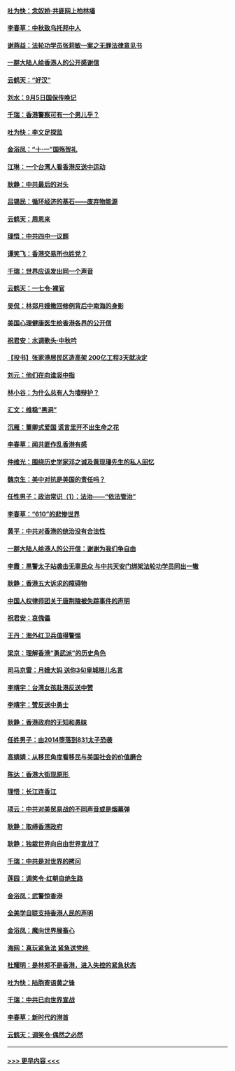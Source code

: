 #### [吐为快：念奴娇‧共匪网上柏林墙](../pages/nsc993/n11519122.md?t=09131744) 
#### [李春草：中秋致乌托邦中人](../pages/nsc993/n11518776.md?t=09131744) 
#### [谢燕益：法轮功学员张莉敏一案之无罪法律意见书](../pages/nsc993/n11517600.md?t=09131744) 
#### [一群大陆人给香港人的公开感谢信](../pages/nsc993/n11514797.md?t=09131744) 
#### [云鹤天：“好汉”](../pages/nsc993/n11513536.md?t=09131744) 
#### [刘水：9月5日国保传唤记](../pages/nsc993/n11513460.md?t=09131744) 
#### [千瑞：香港警察可有一个男儿乎？](../pages/nsc993/n11513109.md?t=09131744) 
#### [吐为快：李文足探监](../pages/nsc993/n11509622.md?t=09131744) 
#### [金浴凤：“十‧一”国殇贺礼](../pages/nsc993/n11509593.md?t=09131744) 
#### [江琳：一个台湾人看香港反送中运动](../pages/nsc993/n11509211.md?t=09131744) 
#### [耿静：中共最后的对头](../pages/nsc993/n11508308.md?t=09131744) 
#### [吕锡民：循环经济的基石——废弃物能源](../pages/nsc993/n11508212.md?t=09131744) 
#### [云鹤天：周恩来](../pages/nsc993/n11508055.md?t=09131744) 
#### [理悟：中共四中一议题](../pages/nsc993/n11507782.md?t=09131744) 
#### [谭笑飞：香港交易所也姓党？](../pages/nsc993/n11507753.md?t=09131744) 
#### [千瑞：世界应该发出同一个声音](../pages/nsc993/n11507290.md?t=09131744) 
#### [云鹤天：一七令‧裸官](../pages/nsc993/n11507177.md?t=09131744) 
#### [吴侃：林郑月娥撤回修例背后中南海的身影](../pages/nsc993/n11506876.md?t=09131744) 
#### [美国心理健康医生给香港各界的公开信](../pages/nsc993/n11506809.md?t=09131744) 
#### [祝君安：水调歌头‧中秋吟](../pages/nsc993/n11506758.md?t=09131744) 
#### [【投书】张家港居民区造高架 200亿工程3天就决定](../pages/nsc993/n11506682.md?t=09131744) 
#### [刘元：他们在向谁竖中指](../pages/nsc993/n11505384.md?t=09131744) 
#### [林小谷：为什么总有人为墙辩护？](../pages/nsc993/n11505226.md?t=09131744) 
#### [汇文：维稳“黑洞”](../pages/nsc993/n11504347.md?t=09131744) 
#### [沉雁：董卿式爱国 谎言里开不出生命之花](../pages/nsc993/n11503215.md?t=09131744) 
#### [李春草：闻共匪作乱香港有感](../pages/nsc993/n11503072.md?t=09131744) 
#### [仲维光：围绕历史学家邓之诚及黄现璠先生的私人回忆](../pages/nsc993/n11501330.md?t=09131744) 
#### [魏京生：美中对抗是美国的责任吗？](../pages/nsc993/n11500723.md?t=09131744) 
#### [任性男子：政治常识（1）：法治——“依法管治”](../pages/nsc993/n11500791.md?t=09131744) 
#### [李春草：“610”的悲惨世界](../pages/nsc993/n11501141.md?t=09131744) 
#### [黄平：中共对香港的统治没有合法性](../pages/nsc993/n11499473.md?t=09131744) 
#### [一群大陆人给港人的公开信：谢谢为我们争自由](../pages/nsc993/n11500402.md?t=09131744) 
#### [李霞：黑警太子站袭击无辜民众 与中共天安门绑架法轮功学员同出一辙](../pages/nsc993/n11499805.md?t=09131744) 
#### [耿静：香港五大诉求的障碍物](../pages/nsc993/n11497578.md?t=09131744) 
#### [中国人权律师团关于唐荆陵被失踪事件的声明](../pages/nsc993/n11500014.md?t=09131744) 
#### [祝君安：哀傀儡](../pages/nsc993/n11499776.md?t=09131744) 
#### [王丹：海外红卫兵值得警惕](../pages/nsc993/n11498138.md?t=09131744) 
#### [梁京：理解香港“勇武派”的历史角色](../pages/nsc993/n11498006.md?t=09131744) 
#### [司马京雷：月娥大妈  送你3句皇城根儿名言](../pages/nsc993/n11497885.md?t=09131744) 
#### [李靖宇：台湾女孩赴港反送中赞](../pages/nsc993/n11497721.md?t=09131744) 
#### [李靖宇：赞反送中勇士](../pages/nsc993/n11497452.md?t=09131744) 
#### [耿静：香港政府的无知和愚昧](../pages/nsc993/n11494238.md?t=09131744) 
#### [任姓男子：由2014堕落到831太子恐袭](../pages/nsc993/n11496683.md?t=09131744) 
#### [高婧婧：从移民角度看移民与美国社会的价值磨合](../pages/nsc993/n11495757.md?t=09131744) 
#### [陈达：香港大街现原形 ](../pages/nsc993/n11495441.md?t=09131744) 
#### [理悟：长江连香江](../pages/nsc993/n11495377.md?t=09131744) 
#### [项云：中共对美贸易战的不同声音或是烟幕弹](../pages/nsc993/n11494929.md?t=09131744) 
#### [耿静：取缔香港政府](../pages/nsc993/n11494218.md?t=09131744) 
#### [耿静：独裁世界向自由世界宣战了](../pages/nsc993/n11494190.md?t=09131744) 
#### [千瑞：中共是对世界的拷问](../pages/nsc993/n11493021.md?t=09131744) 
#### [莲园：调笑令‧红朝自绝生路](../pages/nsc993/n11493011.md?t=09131744) 
#### [金浴凤：武警惊香港](../pages/nsc993/n11492994.md?t=09131744) 
#### [全美学自联支持香港人民的声明](../pages/nsc993/n11492630.md?t=09131744) 
#### [金浴凤：魔向世界展畜心](../pages/nsc993/n11492599.md?t=09131744) 
#### [海网：真玩紧急法 紧急送党终 ](../pages/nsc993/n11492535.md?t=09131744) 
#### [杜耀明：是林郑不是香港，进入失控的紧急状态](../pages/nsc993/n11491420.md?t=09131744) 
#### [吐为快：陆胞寄语黄之锋](../pages/nsc993/n11491117.md?t=09131744) 
#### [千瑞：中共已向世界宣战](../pages/nsc993/n11490123.md?t=09131744) 
#### [李春草：新时代的港首](../pages/nsc993/n11489864.md?t=09131744) 
#### [云鹤天：调笑令·偶然之必然](../pages/nsc993/n11489701.md?t=09131744) 

----
#### [ >>> 更早内容 <<< ](../indexes/nsc993-earlier.md)

